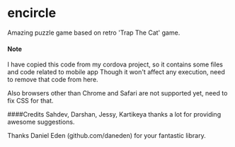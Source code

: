 encircle
========

Amazing puzzle game based on retro 'Trap The Cat' game.


#### Note
I have copied this code from my cordova project, so it contains some files and code related to mobile app
Though it won't affect any execution, need to remove that code from here.

Also browsers other than Chrome and Safari are not supported yet, need to fix CSS for that.

####Credits
Sahdev, Darshan, Jessy, Kartikeya thanks a lot for providing awesome suggestions.

Thanks Daniel Eden (github.com/daneden) for your fantastic library.




